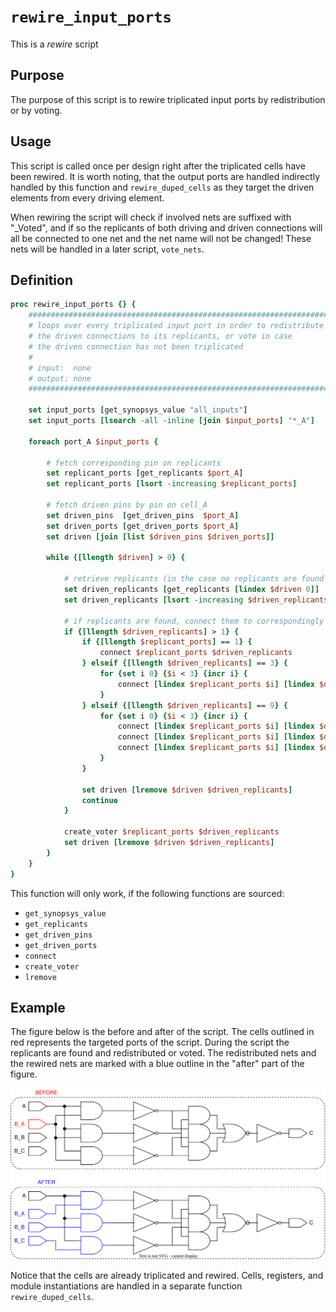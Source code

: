 [rewire_input_ports_figure]: ../figures/rewire_scripts/rewire_input_ports.drawio.svg

# ```rewire_input_ports```

This is a *rewire* script

## Purpose

The purpose of this script is to rewire triplicated input ports by redistribution or by voting.

## Usage

This script is called once per design right after the triplicated cells have been rewired. It is worth noting, that the output ports are handled indirectly handled by this function and ```rewire_duped_cells``` as they target the driven elements from every driving element.

When rewiring the script will check if involved nets are suffixed with "_Voted", and if so the replicants of both driving and driven connections will all be connected to one net and the net name will not be changed! These nets will be handled in a later script, ```vote_nets```.


## Definition

```tcl
proc rewire_input_ports {} {
    ###########################################################################
    # loops over every triplicated input port in order to redistribute 
    # the driven connections to its replicants, or vote in case 
    # the driven connection has not been triplicated
    #
    # input:  none
    # output: none
    ###########################################################################

    set input_ports [get_synopsys_value "all_inputs"]
    set input_ports [lsearch -all -inline [join $input_ports] "*_A"]
    
    foreach port_A $input_ports {

        # fetch corresponding pin on replicants
        set replicant_ports [get_replicants $port_A]
        set replicant_ports [lsort -increasing $replicant_ports]

        # fetch driven pins by pin on cell_A
        set driven_pins  [get_driven_pins  $port_A]
        set driven_ports [get_driven_ports $port_A]
        set driven [join [list $driven_pins $driven_ports]]

        while {[llength $driven] > 0} {

            # retrieve replicants (in the case no replicants are found the function returns the input!)
            set driven_replicants [get_replicants [lindex $driven 0]]
            set driven_replicants [lsort -increasing $driven_replicants]

            # if replicants are found, connect them to correspondingly
            if {[llength $driven_replicants] > 1} {
                if {[llength $replicant_ports] == 1} {
                    connect $replicant_ports $driven_replicants
                } elseif {[llength $driven_replicants] == 3} {
                    for {set i 0} {$i < 3} {incr i} {
                        connect [lindex $replicant_ports $i] [lindex $driven_replicants $i]
                    }
                } elseif {[llength $driven_replicants] == 9} {
                    for {set i 0} {$i < 3} {incr i} {
                        connect [lindex $replicant_ports $i] [lindex $driven_replicants $i]
                        connect [lindex $replicant_ports $i] [lindex $driven_replicants [expr $i + 3]]
                        connect [lindex $replicant_ports $i] [lindex $driven_replicants [expr $i + 6]]
                    }
                }

                set driven [lremove $driven $driven_replicants]
                continue
            }

            create_voter $replicant_ports $driven_replicants
            set driven [lremove $driven $driven_replicants]
        }
    }
}
```

This function will only work, if the following functions are sourced:

* ```get_synopsys_value```
* ```get_replicants```
* ```get_driven_pins```
* ```get_driven_ports```
* ```connect```
* ```create_voter```
* ```lremove```

## Example

The figure below is the before and after of the script. The cells outlined in red represents the targeted ports of the script. During the script the replicants are found and redistributed or voted. The redistributed nets and the rewired nets are marked with a blue outline in the "after" part of the figure.

![Small example of the rewire_input_ports affecting a port.][rewire_input_ports_figure]

Notice that the cells are already triplicated and rewired. Cells, registers, and module instantiations are handled in a separate function ```rewire_duped_cells```.
